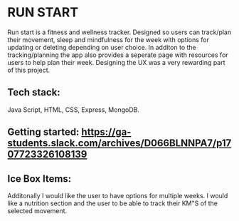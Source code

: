 # RUN START

Run start is a fitness and wellness tracker. Designed so users can track/plan their movement, sleep and mindfulness for the week with options for updating or deleting depending on user choice. In additon to the tracking/planning the app also provides a seperate page with resources for users to help plan their week. Designing the UX was a very rewarding part of this project.

## Tech stack:

Java Script, HTML, CSS, Express, MongoDB.

## Getting started: https://ga-students.slack.com/archives/D066BLNNPA7/p1707723326108139

## Ice Box Items:

Additonally I would like the user to have options for multiple weeks. I would like a nutrition section and the user to be able to track their KM"S of the selected movement.